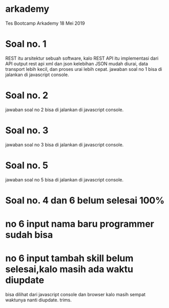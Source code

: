# arkademy
Tes Bootcamp Arkademy 18 Mei 2019

# Soal no. 1
REST itu arsitektur sebuah software, kalo REST API itu implementasi dari API
output rest api xml dan json 
kelebihan JSON mudah diurai, data transport lebih kecil, dan proses urai lebih cepat.
jawaban soal no 1 bisa di jalankan di javascript console.

# Soal no. 2
jawaban soal no 2 bisa di jalankan di javascript console.

# Soal no. 3
jawaban soal no 3 bisa di jalankan di javascript console.

# Soal no. 5
jawaban soal no 5 bisa di jalankan di javascript console.

# Soal no. 4 dan 6 belum selesai 100%
# no 6 input nama baru programmer sudah bisa
# no 6 input tambah skill belum selesai,kalo masih ada waktu diupdate
bisa dilihat dari javascript console dan browser 
kalo masih sempat waktunya nanti diupdate. trims.
